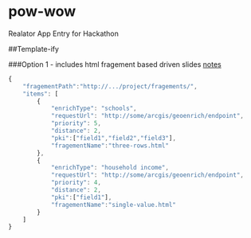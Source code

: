 pow-wow
=======

Realator App Entry for Hackathon

##Template-ify

###Option 1 - includes html fragement based driven slides [notes](http://dojotoolkit.org/reference-guide/1.9/dojox/mobile/dynamic-content-loading.html#load-content-into-existing-view-and-perform-transition)

```javascript
{
    "fragementPath":"http://.../project/fragements/",
    "items": [
        {
            "enrichType": "schools",
            "requestUrl": "http://some/arcgis/geoenrich/endpoint",
            "priority": 5,
            "distance": 2,
            "pki":["field1","field2","field3"],
            "fragementName":"three-rows.html"
        },
        {
            "enrichType": "household income",
            "requestUrl": "http://some/arcgis/geoenrich/endpoint",
            "priority": 4,
            "distance": 2,
            "pki":["field1"],
            "fragementName":"single-value.html"
        }
    ]
}
```

